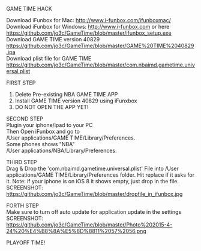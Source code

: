 GAME TIME HACK<br>

Download iFunbox for Mac: http://www.i-funbox.com/ifunboxmac/ <br>
Download iFunbox for Windows: http://www.i-funbox.com or here https://github.com/jo3c/GameTime/blob/master/ifunbox_setup.exe <br>
Download GAME TIME version 40829 https://github.com/jo3c/GameTime/blob/master/GAME%20TIME%2040829.ipa<br>
Download plist file for GAME TIME https://github.com/jo3c/GameTime/blob/master/com.nbaimd.gametime.universal.plist<br>

FIRST STEP<br>
1. Delete Pre-existing NBA GAME TIME APP<br>
2. Install GAME TIME version 40829 using iFunxbox<br>
3. DO NOT OPEN THE APP YET!<br>

SECOND STEP<br>
Plugin your iphone/ipad to your PC<br>
Then Open iFunbox and go to <br>
/User applications/GAME TIME/Library/Preferences.<br>
Some phones shows "NBA"<br>
/User applications/NBA/Library/Preferences.<br>


THIRD STEP<br>
Drag & Drop the 'com.nbaimd.gametime.universal.plist' File into /User applications/GAME TIME/Library/Preferences folder. Hit replace if it asks for it. Note: if your iphone is on  iOS 8 it shows empty, just drop in the file. <br>
SCREENSHOT: https://github.com/jo3c/GameTime/blob/master/dropfile_in_ifunbox.jpg 


FORTH STEP <br>
Make sure to turn off auto update for application update in the settings<br>
SCREENSHOT: https://github.com/jo3c/GameTime/blob/master/Photo%202015-4-24%20%E4%B8%8A%E5%8D%8811%2057%2056.png<br>

PLAYOFF TIME!


